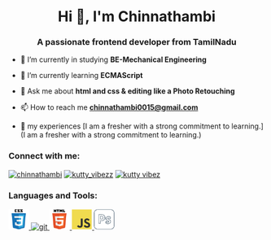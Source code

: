 <h1 align="center">Hi 👋, I'm Chinnathambi</h1>
<h3 align="center">A passionate frontend developer from TamilNadu</h3>

- 🔭 I’m currently in studying **BE-Mechanical Engineering**

- 🌱 I’m currently learning **ECMAScript**

- 💬 Ask me about **html and css & editing like a Photo Retouching**

- 📫 How to reach me **chinnathambi0015@gmail.com**

- 📄 my experiences [I am a fresher with a strong commitment to learning.](I am a fresher with a strong commitment to learning.)

<h3 align="left">Connect with me:</h3>
<p align="left">
<a href="https://linkedin.com/in/chinnathambi" target="blank"><img align="center" src="https://raw.githubusercontent.com/rahuldkjain/github-profile-readme-generator/master/src/images/icons/Social/linked-in-alt.svg" alt="chinnathambi" height="30" width="40" /></a>
<a href="https://instagram.com/kutty_vibezz" target="blank"><img align="center" src="https://raw.githubusercontent.com/rahuldkjain/github-profile-readme-generator/master/src/images/icons/Social/instagram.svg" alt="kutty_vibezz" height="30" width="40" /></a>
<a href="https://www.youtube.com/c/kutty vibez" target="blank"><img align="center" src="https://raw.githubusercontent.com/rahuldkjain/github-profile-readme-generator/master/src/images/icons/Social/youtube.svg" alt="kutty vibez" height="30" width="40" /></a>
</p>

<h3 align="left">Languages and Tools:</h3>
<p align="left"> <a href="https://www.w3schools.com/css/" target="_blank" rel="noreferrer"> <img src="https://raw.githubusercontent.com/devicons/devicon/master/icons/css3/css3-original-wordmark.svg" alt="css3" width="40" height="40"/> </a> <a href="https://git-scm.com/" target="_blank" rel="noreferrer"> <img src="https://www.vectorlogo.zone/logos/git-scm/git-scm-icon.svg" alt="git" width="40" height="40"/> </a> <a href="https://www.w3.org/html/" target="_blank" rel="noreferrer"> <img src="https://raw.githubusercontent.com/devicons/devicon/master/icons/html5/html5-original-wordmark.svg" alt="html5" width="40" height="40"/> </a> <a href="https://developer.mozilla.org/en-US/docs/Web/JavaScript" target="_blank" rel="noreferrer"> <img src="https://raw.githubusercontent.com/devicons/devicon/master/icons/javascript/javascript-original.svg" alt="javascript" width="40" height="40"/> </a> <a href="https://www.photoshop.com/en" target="_blank" rel="noreferrer"> <img src="https://raw.githubusercontent.com/devicons/devicon/master/icons/photoshop/photoshop-line.svg" alt="photoshop" width="40" height="40"/> </a> </p>
